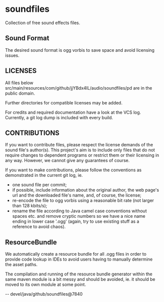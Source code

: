 # soundfiles

Collection of free sound effects files.

## Sound Format

The desired sound format is ogg vorbis to save space and avoid licensing issues.

## LICENSES

All files below src/main/resources/com/github/jjYBdx4IL/audio/soundfiles/pd are in the public domain.

Further directories for compatible licenses may be added.

For credits and required documentation have a look at the VCS log. Currently, a git log dump is included with
every build.

## CONTRIBUTIONS

If you want to contribute files, please respect the license demands of the sound file's author(s). This project's aim
is to include only files that do not require changes to dependent programs or restrict them or their licensing in any
way. However, we cannot give any guarantees of course.

If you want to make contributions, please follow the conventions as demonstrated in the current git log, ie.

* one sound file per commit;
* if possible, include information about the original author, the web page's url and the downloaded file's name, and,
of course, the license;
* re-encode the file to ogg vorbis using a reasonable bit rate (not larger than 128 kbits/s);
* rename the file according to Java camel case conventions without spaces etc. and remove cryptic numbers so we have
a nice name ending in lower case '.ogg' (again, try to use existing stuff as a reference to avoid chaos).

## ResourceBundle

We automatically create a resource bundle for all .ogg files in order to provide code lookup in IDEs to avoid users
having to manually determine the asset paths.

The compilation and running of the resource bundle generator within the same maven module is a bit messy and should
be avoided, ie. it should be moved to its own module at some point.

--
devel/java/github/soundfiles@7840
